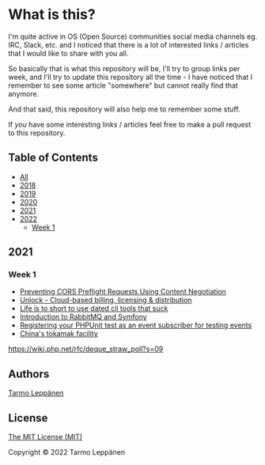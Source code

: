 # What is this?

I'm quite active in OS (Open Source) communities social media channels eg. IRC, Slack, etc. and I 
noticed that there is a lot of interested links / articles that I would like to share with you all.

So basically that is what this repository will be, I'll try to group links per week, and I'll try to
update this repository all the time - I have noticed that I remember to see some article "somewhere"
but cannot really find that anymore.

And that said, this repository will also help me to remember some stuff.

If _you_ have some interesting links / articles feel free to make a pull request to this repository.

## Table of Contents

  * [All](all.md)
  * [2018](2018.md)
  * [2019](2019.md)
  * [2020](2020.md)
  * [2021](2021.md)
  * [2022](#2022)
    * [Week 1](#week-1)

## 2021

### Week 1

 - [Preventing CORS Preflight Requests Using Content Negotiation](https://dunglas.fr/2022/01/preventing-cors-preflight-requests-using-content-negotiation)
 - [Unlock - Cloud-based billing, licensing & distribution](https://unlock.sh/)
 - [Life is to short to use dated cli tools that suck](https://twitter.com/amilajack/status/1479328649820000256)
 - [Introduction to RabbitMQ and Symfony](https://fabiohiroki.medium.com/introduction-to-rabbitmq-and-symfony-a1e782a820d5)
 - [Registering your PHPUnit test as an event subscriber for testing events](https://mglaman.dev/blog/registering-your-phpunit-test-event-subscriber-testing-events)
 - [China's tokamak facility](https://twitter.com/rainmaker1973/status/1480090548379824128)


https://wiki.php.net/rfc/deque_straw_poll?s=09

## Authors

[Tarmo Leppänen](https://github.com/tarlepp)

## License

[The MIT License (MIT)](LICENSE)

Copyright © 2022 Tarmo Leppänen
